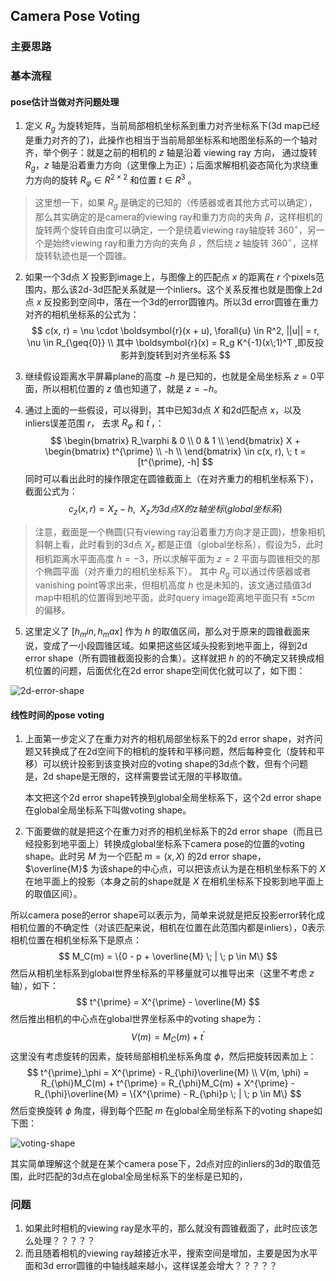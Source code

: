 ## Camera Pose Voting

### 主要思路

### 基本流程

#### pose估计当做对齐问题处理

1. 定义 $R_g$ 为旋转矩阵，当前局部相机坐标系到重力对齐坐标系下(3d map已经是重力对齐的了)，此操作也相当于当前局部坐标系和地图坐标系的一个轴对齐，举个例子：就是之前的相机的 $z$ 轴是沿着 viewing ray 方向， 通过旋转 $R_g$，$z$ 轴是沿着重力方向（这里像上为正）；后面求解相机姿态简化为求绕重力方向的旋转 $R_\varphi \in R^{2 \times 2}$ 和位置 $t \in R^{3}$ 。
>这里想一下，如果 $R_g$ 是确定的已知的（传感器或者其他方式可以确定），那么其实确定的是camera的viewing ray和重力方向的夹角 $\beta$，这样相机的旋转两个旋转自由度可以确定，一个是绕着viewing ray轴旋转 $360^\circ$，另一个是始终viewing ray和重力方向的夹角 $\beta$ ，然后绕 $z$ 轴旋转 $360^\circ$，这样旋转轨迹也是一个圆锥。

2. 如果一个3d点 $X$ 投影到image上，与图像上的匹配点 $x$ 的距离在 $r$ 个pixels范围内，那么该2d-3d匹配关系就是一个inliers。这个关系反推也就是图像上2d点 $x$ 反投影到空间中，落在一个3d的error圆锥内。所以3d error圆锥在重力对齐的相机坐标系的公式为：
$$
c(x, r) = \nu \cdot \boldsymbol{r}(x + u), \forall{u} \in R^2, ||u|| = r, \nu \in R_{\geq{0}} \\ 
其中 \boldsymbol{r}(x) = R_g K^{-1}(x\;1)^T ,即反投影并到旋转到对齐坐标系
$$

3. 继续假设距离水平屏幕plane的高度 $-h$ 是已知的，也就是全局坐标系 $z = 0$平面，所以相机位置的 $z$ 值也知道了，就是 $z=-h$。

4. 通过上面的一些假设，可以得到，其中已知3d点 $X$ 和2d匹配点 $x$，以及inliers误差范围 $r$， 去求 $R_\varphi$ 和 ​$t^{\prime}$，：
$$
\begin{bmatrix}
      R_\varphi & 0 \\
      0  & 1 \\ 
      \end{bmatrix} X + 
\begin{bmatrix}
      t^{\prime} \\
      -h \\ 
      \end{bmatrix} \in c(x, r), \; t = [t^{\prime}, -h]
$$
同时可以看出此时的操作限定在圆锥截面上（在对齐重力的相机坐标系下），截面公式为：
$$
c_{z}(x, r) = X_z - h, \;\; X_z 为3d点X的z轴坐标(global坐标系)
$$
> 注意，截面是一个椭圆(只有viewing ray沿着重力方向才是正圆)，想象相机斜朝上看，此时看到的3d点 $X_z$ 都是正值（global坐标系），假设为5，此时相机距离水平面高度 $h=-3$，所以求解平面为 $z=2$ 平面与圆锥相交的那个椭圆平面（对齐重力的相机坐标系下）。
> 其中 $R_g$ 可以通过传感器或者vanishing point等求出来，但相机高度 $h$ 也是未知的，该文通过插值3d map中相机的位置得到地平面，此时query image距离地平面只有 $\pm5cm$ 的偏移。

5. 这里定义了 $[h_min,h_max]$ 作为 $h$ 的取值区间，那么对于原来的圆锥截面来说，变成了一小段圆锥区域。如果把这些区域头投影到地平面上，得到2d error shape（所有圆锥截面投影的合集）。这样就把 $h$ 的的不确定又转换成相机位置的问题，后面优化在2d error shape空间优化就可以了，如下图：

  ![2d-error-shape](https://github.com/huayong/dl-vision-papers/blob/master/camera-loc/notes/local-feature-based/came-pose-voting-2d-error-shape.png)

#### 线性时间的pose voting

1. 上面第一步定义了在重力对齐的相机局部坐标系下的2d error shape，对齐问题又转换成了在2d空间下的相机的旋转和平移问题，然后每种变化（旋转和平移）可以统计投影到该变换对应的voting shape的3d点个数，但有个问题是，2d shape是无限的，这样需要尝试无限的平移取值。

   本文把这个2d error shape转换到global全局坐标系下，这个2d error shape在global全局坐标系下叫做voting shape。

2. 下面要做的就是把这个在重力对齐的相机坐标系下的2d error shape（而且已经投影到地平面上）转换成global坐标系下camera pose的位置的voting shape。此时另 $M$ 为一个匹配 $m = (x, X)$ 的2d error shape，$\overline{M}$ 为该shape的中心点，可以把该点认为是在相机坐标系下的 $X$ 在地平面上的投影（本身之前的shape就是 $X$ 在相机坐标系下投影到地平面上的取值区间）。

所以camera pose的error shape可以表示为，简单来说就是把反投影error转化成相机位置的不确定性（对该匹配来说，相机在位置在此范围内都是inliers），0表示相机位置在相机坐标系下是原点：
$$
M_C(m) = \{0 - p + \overline{M} \; | \; p \in M\}
$$
然后从相机坐标系到global世界坐标系的平移量就可以推导出来（这里不考虑 $z$ 轴），如下：
$$
t^{\prime} = X^{\prime} - \overline{M}
$$
然后推出相机的中心点在global世界坐标系中的voting shape为：
$$
V(m) = M_C(m) + t^{\prime}
$$
这里没有考虑旋转的因素，旋转局部相机坐标系角度 $\phi$，然后把旋转因素加上：
$$
t^{\prime}_\phi = X^{\prime} - R_{\phi}\overline{M} \\
V(m, \phi) = R_{\phi}M_C(m) + t^{\prime} = R_{\phi}M_C(m) + X^{\prime} - R_{\phi}\overline{M} = \{X^{\prime} - R_{\phi}p \; | \; p \in M\}
$$
然后变换旋转 $\phi$ 角度，得到每个匹配 $m$ 在global全局坐标系下的voting shape如下图：

![voting-shape](https://github.com/huayong/dl-vision-papers/blob/master/camera-loc/notes/local-feature-based/camera-pose-voting-voting-shape.png)



其实简单理解这个就是在某个camera pose下，2d点对应的inliers的3d的取值范围，此时匹配的3d点在global全局坐标系下的坐标是已知的，

### 问题

1. 如果此时相机的viewing ray是水平的，那么就没有圆锥截面了，此时应该怎么处理？？？？？
2. 而且随着相机的viewing ray越接近水平，搜索空间是增加，主要是因为水平面和3d error圆锥的中轴线越来越小，这样误差会增大？？？？？